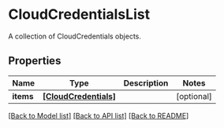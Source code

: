 # CloudCredentialsList

A collection of CloudCredentials objects.
## Properties
Name | Type | Description | Notes
------------ | ------------- | ------------- | -------------
**items** | [**[CloudCredentials]**](CloudCredentials.md) |  | [optional] 

[[Back to Model list]](../README.md#documentation-for-models) [[Back to API list]](../README.md#documentation-for-api-endpoints) [[Back to README]](../README.md)


